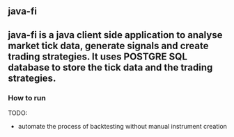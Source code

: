 ## java-fi
java-fi is a java client side application to analyse market tick data, generate signals and create trading strategies.
It uses POSTGRE SQL database to store the tick data and the trading strategies.
---
### How to run

TODO:
 - automate the process of backtesting without manual instrument creation